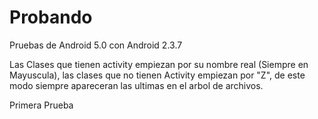 # Probando
Pruebas de Android 5.0 con Android 2.3.7


Las Clases que tienen activity empiezan por su nombre real (Siempre en Mayuscula),
las clases que no tienen Activity empiezan por "Z", de este modo siempre apareceran las ultimas en
el arbol de archivos.


Primera Prueba
